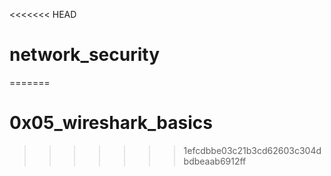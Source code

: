 <<<<<<< HEAD
# network_security 
=======
# 0x05_wireshark_basics
>>>>>>> 1efcdbbe03c21b3cd62603c304dbdbeaab6912ff
